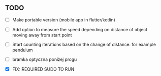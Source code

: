 ## TODO
-[ ] Make portable version (mobile app in flutter/kotlin)
-[ ] Add option to measure the speed depending on distance of object moving away from start point
-[ ] Start counting iterations based on the change of distance. for example pendulum 

-[ ] bramka optyczna poniżej progu


-[x] FIX: REQUIRED SUDO TO RUN